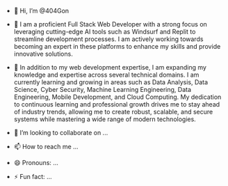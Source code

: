 - 👋 Hi, I’m @404Gon
- 👀 I am a proficient Full Stack Web Developer with a strong focus on leveraging cutting-edge AI tools such as Windsurf and Replit to streamline development processes. I am actively working towards becoming an expert in these platforms to enhance my skills and provide innovative solutions.

- 🌱 In addition to my web development expertise, I am expanding my knowledge and expertise across several technical domains. I am currently learning and growing in areas such as Data Analysis, Data Science, Cyber Security, Machine Learning Engineering, Data Engineering, Mobile Development, and Cloud Computing. My dedication to continuous learning and professional growth drives me to stay ahead of industry trends, allowing me to create robust, scalable, and secure systems while mastering a wide range of modern technologies.
- 💞️ I’m looking to collaborate on ...
- 📫 How to reach me ...
- 😄 Pronouns: ...
- ⚡ Fun fact: ...

<!---
404Gon/404Gon is a ✨ special ✨ repository because its `README.md` (this file) appears on your GitHub profile.
You can click the Preview link to take a look at your changes.
--->
